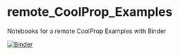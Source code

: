 # remote_CoolProp_Examples
Notebooks for a remote CoolProp Examples with Binder

[![Binder](https://mybinder.org/badge_logo.svg)](https://mybinder.org/v2/gh/jakob-wo/CoolProp_Examples.git/master)
